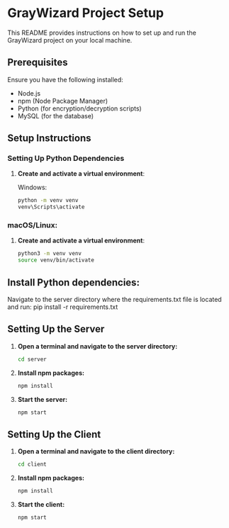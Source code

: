 # GrayWizard Project Setup

This README provides instructions on how to set up and run the GrayWizard project on your local machine.

## Prerequisites

Ensure you have the following installed:
- Node.js
- npm (Node Package Manager)
- Python (for encryption/decryption scripts)
- MySQL (for the database)

## Setup Instructions

### Setting Up Python Dependencies

1. **Create and activate a virtual environment**:

   Windows:
   ```bash
   python -m venv venv
   venv\Scripts\activate

### macOS/Linux:

1. **Create and activate a virtual environment**:
   ```bash
   python3 -m venv venv
   source venv/bin/activate

## Install Python dependencies:

Navigate to the server directory where the requirements.txt file is located and run:
   pip install -r requirements.txt

## Setting Up the Server

1. **Open a terminal and navigate to the server directory:**
   ```bash
   cd server
2. **Install npm packages:**
    ```bash
   npm install
3. **Start the server:**
    ```bash
   npm start

## Setting Up the Client

1. **Open a terminal and navigate to the client directory:**
   ```bash
   cd client
2. **Install npm packages:**
    ```bash
   npm install
3. **Start the client:**
    ```bash
   npm start